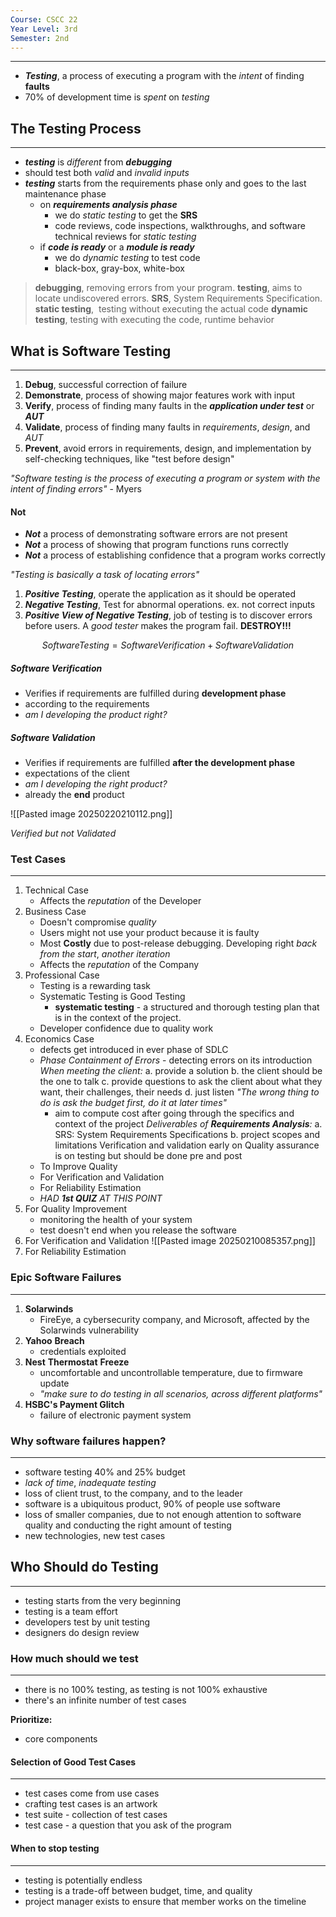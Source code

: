 ```yaml
---
Course: CSCC 22
Year Level: 3rd
Semester: 2nd
---
```

---
- ***Testing***, a process of executing a program with the *intent* of finding **faults**
- 70% of development time is *spent* on *testing*

## The Testing Process
---
- ***testing*** is *different* from ***debugging***
- should test both *valid* and *invalid* *inputs*
- ***testing*** starts from the requirements phase only and goes to the last maintenance phase
	- on ***requirements analysis phase***
		- we do *static testing* to get the **SRS**
		- code reviews, code inspections, walkthroughs, and software technical reviews for *static testing*
	- if ***code is ready*** or a ***module is ready***
		- we do *dynamic testing* to test code
		- black-box, gray-box, white-box

> **debugging**, removing errors from your program.
> **testing**, aims to locate undiscovered errors.
> **SRS**, System Requirements Specification.
> **static testing**,  testing without executing the actual code
> **dynamic testing**, testing with executing the code, runtime behavior

## What is Software Testing
---
1. **Debug**, successful correction of failure
2. **Demonstrate**, process of showing major features work with input
3. **Verify**, process of finding many faults in the ***application under test*** or ***AUT***
4. **Validate**, process of finding many faults in *requirements*, *design*, and *AUT*
5. **Prevent**, avoid errors in requirements, design, and implementation by self-checking techniques, like "test before design"

*"Software testing is the process of executing a program or system with the intent of finding errors"* - Myers

#### Not
- ***Not*** a process of demonstrating software errors are not present
- ***Not*** a process of showing that program functions runs correctly
- ***Not*** a process of establishing confidence that a program works correctly

*"Testing is basically a task of locating errors"*

1. ***Positive Testing***, operate the application as it should be operated
2. ***Negative Testing***, Test for abnormal operations. ex. not correct inputs
3. ***Positive View of Negative Testing***, job of testing is to discover errors before users. A *good tester* makes the program fail. **DESTROY!!!**

$$ SoftwareTesting = Software Verification + Software Validation$$

##### Software Verification
 - Verifies if requirements are fulfilled during **development phase**
 - according to the requirements
 - *am I developing the product right?*
##### Software Validation
 - Verifies if requirements are fulfilled **after the development phase**
 - expectations of the client
 - *am I developing the right product?*
- already the **end** product

![[Pasted image 20250220210112.png]]

*Verified but not Validated*


### Test Cases
---
1. Technical Case
	- Affects the *reputation* of the Developer
2. Business Case
	- Doesn't compromise *quality*
	- Users might not use your product because it is faulty
	- Most **Costly** due to post-release debugging. Developing right *back from the start*, *another iteration*
	- Affects the *reputation* of the Company
3. Professional Case
	- Testing is a rewarding task
	- Systematic Testing is Good Testing
		- **systematic testing** - a structured and thorough testing plan that is in the context of the project.
	- Developer confidence due to quality work
4. Economics Case
	- defects get introduced in ever phase of SDLC
	- *Phase Containment of Errors* - detecting errors on its introduction
		*When meeting the client:*
			a. provide a solution
			b. the client should be the one to talk
			c. provide questions to ask the client about what they want, their challenges, their needs
			d. just listen
		 *"The wrong thing to do is ask the budget first, do it at later times"*
		 - aim to compute cost after going through the specifics and context of the project
		*Deliverables of **Requirements Analysis**:*
			a. SRS: System Requirements Specifications
			b. project scopes and limitations
	Verification and validation early on
	Quality assurance is on testing but should be done pre and post
	- To Improve Quality
	- For Verification and Validation
	- For Reliability Estimation
	- *HAD **1st QUIZ** AT THIS POINT*
5. For Quality Improvement
	- monitoring the health of your system
	- test doesn't end when you release the software
6. For Verification and Validation
	![[Pasted image 20250210085357.png]]
7. For Reliability Estimation


### Epic Software Failures
---
1. **Solarwinds**
	- FireEye, a cybersecurity company, and Microsoft, affected by the Solarwinds vulnerability
2. **Yahoo** **Breach**
	- credentials exploited
3. **Nest** **Thermostat** **Freeze**
	- uncomfortable and uncontrollable temperature, due to firmware update
	- *"make sure to do testing in all scenarios, across different platforms"*
4. **HSBC's Payment Glitch**
	- failure of electronic payment system

### Why software failures happen?
---
- software testing 40% and 25% budget
- *lack of time*, *inadequate testing*
- loss of client trust, to the company, and to the leader
- software is a ubiquitous product, 90% of people use software
- loss of smaller companies, due to not enough attention to software quality and conducting the right amount of testing
- new technologies, new test cases

## Who Should do Testing
---
- testing starts from the very beginning
- testing is a team effort
- developers test by unit testing
- designers do design review

### How much should we test
---
- there is no 100% testing, as testing is not 100% exhaustive
- there's an infinite number of test cases

**Prioritize:**
- core components

#### Selection of Good Test Cases
---
- test cases come from use cases
- crafting test cases is an artwork
- test suite - collection of test cases
- test case - a question that you ask of the program

#### When to stop testing
---
- testing is potentially endless
- testing is a trade-off between budget, time, and quality
- project manager exists to ensure that member works on the timeline